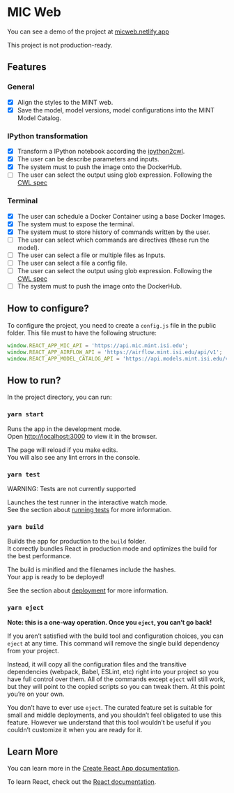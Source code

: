 # MIC Web

You can see a demo of the project at [micweb.netlify.app](micweb.netlify.app/)

This project is not production-ready.

## Features

### General 
- [x] Align the styles to the MINT web.
- [x] Save the model, model versions, model configurations into the MINT Model Catalog.

### IPython transformation
- [x] Transform a IPython notebook according the [ipython2cwl](https://github.com/common-workflow-lab/ipython2cwl).
- [x] The user can be describe parameters and inputs.
- [x] The system must to push the image onto the DockerHub.
- [ ] The user can select the output using glob expression. Following the [CWL spec](https://www.commonwl.org/user_guide/10-array-outputs/index.html)

### Terminal

- [x] The user can schedule a Docker Container using a base Docker Images.
- [x] The system must to expose the terminal.
- [x] The system must to store history of commands written by the user.
- [ ] The user can select which commands are directives (these run the model).
- [ ] The user can select a file or multiple files as Inputs.
- [ ] The user can select a file a config file.
- [ ] The user can select the output using glob expression. Following the [CWL spec](https://www.commonwl.org/user_guide/10-array-outputs/index.html)
- [ ] The system must to push the image onto the DockerHub.

## How to configure?

To configure the project, you need to create a `config.js` file in the public folder. This file must to have the following structure:

```js
window.REACT_APP_MIC_API = 'https://api.mic.mint.isi.edu';
window.REACT_APP_AIRFLOW_API = 'https://airflow.mint.isi.edu/api/v1';
window.REACT_APP_MODEL_CATALOG_API = 'https://api.models.mint.isi.edu/v1.8.0';
```


## How to run?


In the project directory, you can run:

### `yarn start`

Runs the app in the development mode.\
Open [http://localhost:3000](http://localhost:3000) to view it in the browser.

The page will reload if you make edits.\
You will also see any lint errors in the console.

### `yarn test`

WARNING: Tests are not currently supported

Launches the test runner in the interactive watch mode.\
See the section about [running tests](https://facebook.github.io/create-react-app/docs/running-tests) for more information.

### `yarn build`

Builds the app for production to the `build` folder.\
It correctly bundles React in production mode and optimizes the build for the best performance.

The build is minified and the filenames include the hashes.\
Your app is ready to be deployed!

See the section about [deployment](https://facebook.github.io/create-react-app/docs/deployment) for more information.

### `yarn eject`

**Note: this is a one-way operation. Once you `eject`, you can’t go back!**

If you aren’t satisfied with the build tool and configuration choices, you can `eject` at any time. This command will remove the single build dependency from your project.

Instead, it will copy all the configuration files and the transitive dependencies (webpack, Babel, ESLint, etc) right into your project so you have full control over them. All of the commands except `eject` will still work, but they will point to the copied scripts so you can tweak them. At this point you’re on your own.

You don’t have to ever use `eject`. The curated feature set is suitable for small and middle deployments, and you shouldn’t feel obligated to use this feature. However we understand that this tool wouldn’t be useful if you couldn’t customize it when you are ready for it.

## Learn More

You can learn more in the [Create React App documentation](https://facebook.github.io/create-react-app/docs/getting-started).

To learn React, check out the [React documentation](https://reactjs.org/).
